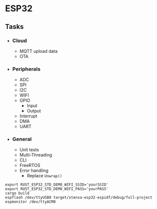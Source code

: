 # ESP32

## Tasks

- ### Cloud
    - MQTT upload data
    - OTA
- ### Peripherals
    - ADC
    - SPI
    - I2C
    - WIFI
    - GPIO
        - Input
        - Output
    - Interrupt
    - DMA
    - UART
- ### General
    - Unit tests
    - Multi-Threading
    - CLI
    - FreeRTOS
    - Error handling
        - Replace `Unwrap()`

```
export RUST_ESP32_STD_DEMO_WIFI_SSID='yourSSID'
export RUST_ESP32_STD_DEMO_WIFI_PASS='yourPASS'
cargo build
espflash /dev/ttyUSB0 target/xtensa-esp32-espidf/debug/full-project
espmonitor /dev/ttyACM0
```